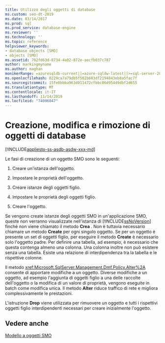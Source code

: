 ```yaml
---
title: Utilizzo degli oggetti di database
ms.custom: seo-dt-2019
ms.date: 03/14/2017
ms.prod: sql
ms.prod_service: database-engine
ms.reviewer: ''
ms.technology: ''
ms.topic: reference
helpviewer_keywords:
- database objects [SMO]
- objects [SMO]
ms.assetid: 702fd63d-8734-4a02-872e-aecfb037c787
author: markingmyname
ms.author: maghan
monikerRange: =azuresqldb-current||=azure-sqldw-latest||>=sql-server-2016||=sqlallproducts-allversions||>=sql-server-linux-2017||=azuresqldb-mi-current
ms.openlocfilehash: 0229ca7a79db5f502b603df2194843eb8a5fac7f
ms.sourcegitcommit: 15fe0bbba963d011472cfbbc06d954d9dbf2d655
ms.translationtype: MT
ms.contentlocale: it-IT
ms.lasthandoff: 11/14/2019
ms.locfileid: "74096047"
---
```

# <a name="creating-altering-and-removing-database-objects"></a>Creazione, modifica e rimozione di oggetti di database
[!INCLUDE[appliesto-ss-asdb-asdw-xxx-md](../../../includes/appliesto-ss-asdb-asdw-xxx-md.md)]

  Le fasi di creazione di un oggetto SMO sono le seguenti:  
  
1.  Creare un'istanza dell'oggetto.  
  
2.  Impostare le proprietà dell'oggetto.  
  
3.  Creare istanze degli oggetti figlio.  
  
4.  Impostare le proprietà degli oggetti figlio.  
  
5.  Creare l'oggetto.  

 Se vengono create istanze degli oggetti SMO in un'applicazione SMO, queste non verranno visualizzate nell'istanza di [!INCLUDE[ssNoVersion](../../../includes/ssnoversion-md.md)] finché non viene chiamato il metodo **Crea** . Non è tuttavia necessario chiamare un metodo **Create** per ogni singolo oggetto. Se per un oggetto è presente un set di oggetti figlio, per eseguire il metodo **Create** è necessario solo l'oggetto padre. Per definire una tabella, ad esempio, è necessario che questa contenga almeno una colonna. Una colonna inoltre non può esistere senza una tabella. Esiste una relazione di interdipendenza tra la tabella e le rispettive colonne.  
  
 Il metodo <xref:Microsoft.SqlServer.Management.Dmf.Policy.Alter%2A> consente di apportare modifiche a un oggetto. Diverse modifiche a un oggetto, ad esempio l'aggiunta di oggetti figlio a una delle raccolte dell'oggetto o la modifica di un valore di proprietà, vengono eseguite in batch come modifica unica. Il metodo **Alter** riduce traffico di rete e migliora complessivamente le prestazioni.  
  
 L'istruzione **Drop** viene utilizzata per rimuovere un oggetto e tutti i rispettivi oggetti figlio interdipendenti necessari per creare inizialmente l'oggetto.  
  
## <a name="see-also"></a>Vedere anche  
 [Modello a oggetti SMO](../../../relational-databases/server-management-objects-smo/smo-object-model.md)  
  
  
